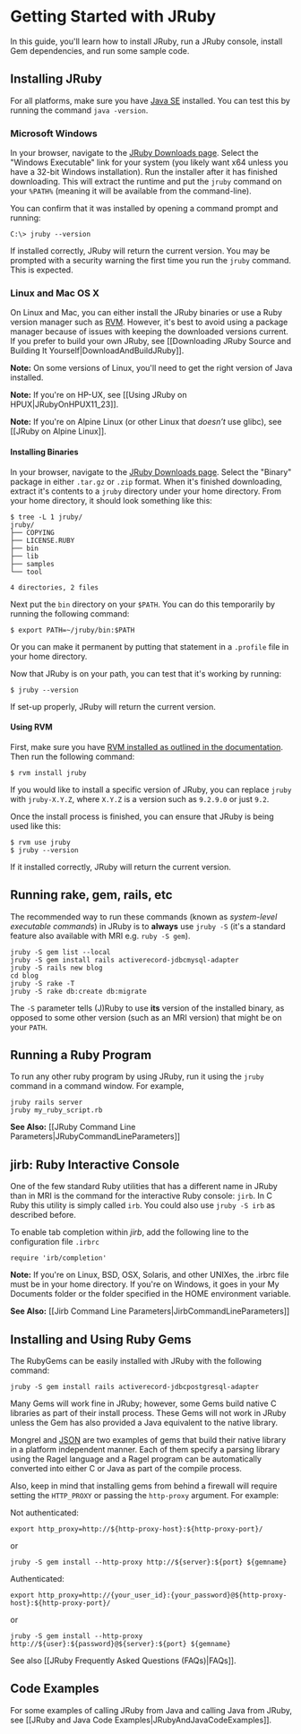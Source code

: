Getting Started with JRuby
==========================

In this guide, you'll learn how to install JRuby, run a JRuby console, install Gem dependencies, and run some sample code.

Installing JRuby
----------------

For all platforms, make sure you have [Java SE](http://www.oracle.com/technetwork/java/javase/downloads/index.html) installed. You can test this by running the command `java -version`. 

### Microsoft Windows

In your browser, navigate to the [JRuby Downloads page](http://jruby.org/download). Select the "Windows Executable" link for your system (you likely want x64 unless you have a 32-bit Windows installation). Run the installer after it has finished downloading. This will extract the runtime and put the `jruby` command on your `%PATH%` (meaning it will be available from the command-line).

You can confirm that it was installed by opening a command prompt and running:

```
C:\> jruby --version
```

If installed correctly, JRuby will return the current version. You may be prompted with a security warning the first time you run the `jruby` command. This is expected.

### Linux and Mac OS X

On Linux and Mac, you can either install the JRuby binaries or use a Ruby version manager such as [RVM](https://rvm.io/). However, it's best to avoid using a package manager because of issues with keeping the downloaded versions current. If you prefer to build your own JRuby, see [[Downloading JRuby Source and Building It Yourself|DownloadAndBuildJRuby]].

**Note:** On some versions of Linux, you'll need to get the right version of Java installed.

**Note:** If you're on HP-UX, see [[Using JRuby on HPUX|JRubyOnHPUX11_23]].

**Note:** If you're on Alpine Linux (or other Linux that _doesn’t_ use glibc), see [[JRuby on Alpine Linux]].

#### Installing Binaries

In your browser, navigate to the [JRuby Downloads page](http://jruby.org/download). Select the "Binary" package in either `.tar.gz` or `.zip` format. When it's finished downloading, extract it's contents to a `jruby` directory under your home directory. From your home directory, it should look something like this:

```
$ tree -L 1 jruby/
jruby/
├── COPYING
├── LICENSE.RUBY
├── bin
├── lib
├── samples
└── tool

4 directories, 2 files
```

Next put the `bin` directory on your `$PATH`. You can do this temporarily by running the following command:

```
$ export PATH=~/jruby/bin:$PATH
```

Or you can make it permanent by putting that statement in a `.profile` file in your home directory.

Now that JRuby is on your path, you can test that it's working by running:

```
$ jruby --version
```

If set-up properly, JRuby will return the current version.

#### Using RVM

First, make sure you have [RVM installed as outlined in the documentation](https://rvm.io/rvm/install). Then run the following command:

```
$ rvm install jruby
```

If you would like to install a specific version of JRuby, you can replace `jruby` with `jruby-X.Y.Z`, where `X.Y.Z` is a version such as `9.2.9.0` or just `9.2`. 

Once the install process is finished, you can ensure that JRuby is being used like this:

```
$ rvm use jruby
$ jruby --version
```

If it installed correctly, JRuby will return the current version.

Running rake, gem, rails, etc
-----------------------------

The recommended way to run these commands (known as _system-level executable commands_) in JRuby is to **always** use `jruby -S` (it's a standard feature also available with MRI e.g. `ruby -S gem`).

    jruby -S gem list --local
    jruby -S gem install rails activerecord-jdbcmysql-adapter
    jruby -S rails new blog
    cd blog
    jruby -S rake -T
    jruby -S rake db:create db:migrate

The `-S` parameter tells (J)Ruby to use **its** version of the installed binary, as opposed to some other version (such as an MRI version) that might be on your `PATH`.

Running a Ruby Program
----------------------------
To run any other ruby program by using JRuby, run it using the `jruby` command in a command window. For example,

    jruby rails server
    jruby my_ruby_script.rb

**See Also:** [[JRuby Command Line Parameters|JRubyCommandLineParameters]]

jirb: Ruby Interactive Console
-----------------------------
One of the few standard Ruby utilities that has a different name in JRuby than in MRI is the command for the interactive Ruby console: `jirb`. In C Ruby this utility is simply called `irb`. You could also use `jruby -S irb` as described before.

To enable tab completion within *jirb*, add the following line to the configuration file `.irbrc`

    require 'irb/completion'

**Note:** If you're on Linux, BSD, OSX, Solaris, and other UNIXes, the .irbrc file must be in your home directory. If you're on Windows, it goes in your My Documents folder or the folder specified in the HOME environment variable.

**See Also:** [[Jirb Command Line Parameters|JirbCommandLineParameters]]

Installing and Using Ruby Gems
------------------------------

The RubyGems can be easily installed with JRuby with the following command:

    jruby -S gem install rails activerecord-jdbcpostgresql-adapter

Many Gems will work fine in JRuby; however, some Gems build native C libraries as part of their install process. These Gems will not work in JRuby unless the Gem has also provided a Java equivalent to the native library.

Mongrel and [JSON](http://flori.github.io/json/) are two examples of gems that build their native library in a platform independent manner. Each of them specify a parsing library using the Ragel language and a Ragel program can be automatically converted into either C or Java as part of the compile process.

Also, keep in mind that installing gems from behind a firewall will require setting the `HTTP_PROXY` or passing the `http-proxy` argument. For example:

Not authenticated:

    export http_proxy=http://${http-proxy-host}:${http-proxy-port}/
or
    
    jruby -S gem install --http-proxy http://${server}:${port} ${gemname} 

Authenticated:

    export http_proxy=http://{your_user_id}:{your_password}@${http-proxy-host}:${http-proxy-port}/
or

    jruby -S gem install --http-proxy http://${user}:${password}@${server}:${port} ${gemname} 

See also [[JRuby Frequently Asked Questions (FAQs)|FAQs]].

Code Examples
-------------
For some examples of calling JRuby from Java and calling Java from JRuby, see [[JRuby and Java Code Examples|JRubyAndJavaCodeExamples]].
